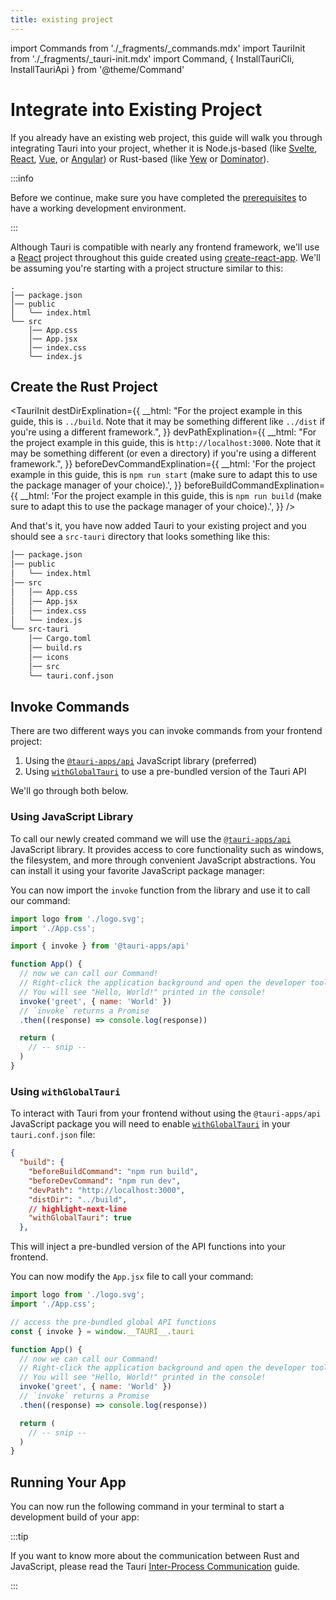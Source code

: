 ```yaml
---
title: existing project
---
```


import Commands from './\_fragments/\_commands.mdx'
import TauriInit from './\_fragments/\_tauri-init.mdx'
import Command, { InstallTauriCli, InstallTauriApi } from '@theme/Command'

# Integrate into Existing Project

If you already have an existing web project, this guide will walk you through integrating Tauri into your project, whether it is Node.js-based (like [Svelte], [React], [Vue], or [Angular]) or Rust-based (like [Yew] or [Dominator]).

:::info

Before we continue, make sure you have completed the [prerequisites] to have a working development environment.

:::

Although Tauri is compatible with nearly any frontend framework, we'll use a [React] project throughout this guide created using [create-react-app]. We'll be assuming you're starting with a project structure similar to this:

```
.
│── package.json
│── public
│   ╰── index.html
╰── src
    │── App.css
    │── App.jsx
    │── index.css
    ╰── index.js
```

## Create the Rust Project

<TauriInit
destDirExplination={{
    __html:
      "For the project example in this guide, this is <code>../build</code>. Note that it may be something different like <code>../dist</code> if you're using a different framework.",
  }}
devPathExplination={{
    __html:
      "For the project example in this guide, this is <code>http://localhost:3000</code>. Note that it may be something different (or even a directory) if you're using a different framework.",
  }}
beforeDevCommandExplination={{
    __html:
      'For the project example in this guide, this is <code>npm run start</code> (make sure to adapt this to use the package manager of your choice).',
  }}
beforeBuildCommandExplination={{
    __html:
      'For the project example in this guide, this is <code>npm run build</code> (make sure to adapt this to use the package manager of your choice).',
  }}
/>

And that's it, you have now added Tauri to your existing project and you should see a `src-tauri` directory that looks something like this:

```diff {9-14}
│── package.json
│── public
│   ╰── index.html
│── src
│   │── App.css
│   │── App.jsx
│   │── index.css
│   ╰── index.js
╰── src-tauri
    │── Cargo.toml
    │── build.rs
    │── icons
    │── src
    ╰── tauri.conf.json
```

## Invoke Commands

<Commands />

There are two different ways you can invoke commands from your frontend project:

1. Using the [`@tauri-apps/api`] JavaScript library (preferred)
2. Using [`withGlobalTauri`] to use a pre-bundled version of the Tauri API

We'll go through both below.

### Using JavaScript Library

To call our newly created command we will use the [`@tauri-apps/api`] JavaScript library. It provides access to core functionality such as windows, the filesystem, and more through convenient JavaScript abstractions. You can install it using your favorite JavaScript package manager:

<InstallTauriApi />

You can now import the `invoke` function from the library and use it to call our command:

```jsx title=src/App.jsx {4,7-12}
import logo from './logo.svg';
import './App.css';

import { invoke } from '@tauri-apps/api'

function App() {
  // now we can call our Command!
  // Right-click the application background and open the developer tools.
  // You will see "Hello, World!" printed in the console!
  invoke('greet', { name: 'World' })
  // `invoke` returns a Promise
  .then((response) => console.log(response))

  return (
    // -- snip --
  )
}
```

### Using `withGlobalTauri`

To interact with Tauri from your frontend without using the `@tauri-apps/api` JavaScript package you will need to enable [`withGlobalTauri`] in your `tauri.conf.json` file:

```json title=tauri.conf.json
{
  "build": {
    "beforeBuildCommand": "npm run build",
    "beforeDevCommand": "npm run dev",
    "devPath": "http://localhost:3000",
    "distDir": "../build",
    // highlight-next-line
    "withGlobalTauri": true
  },
```

This will inject a pre-bundled version of the API functions into your frontend.

You can now modify the `App.jsx` file to call your command:

```jsx title=src/App.js {4,7-12}
import logo from './logo.svg';
import './App.css';

// access the pre-bundled global API functions
const { invoke } = window.__TAURI__.tauri

function App() {
  // now we can call our Command!
  // Right-click the application background and open the developer tools.
  // You will see "Hello, World!" printed in the console!
  invoke('greet', { name: 'World' })
  // `invoke` returns a Promise
  .then((response) => console.log(response))

  return (
    // -- snip --
  )
}
```

## Running Your App

You can now run the following command in your terminal to start a development build of your app:

<Command name="dev" />

:::tip

If you want to know more about the communication between Rust and JavaScript, please read the Tauri [Inter-Process Communication][inter-process-communication] guide.

:::

[prerequisites]: ../prerequisites.md
[create-react-app]: https://reactjs.org/docs/create-a-new-react-app.html#create-react-app
[svelte]: https://svelte.dev
[react]: https://reactjs.org
[vue]: https://vuejs.org
[angular]: https://angular.io
[yew]: https://yew.rs
[dominator]: https://github.com/Pauan/rust-dominator
[inter-process-communication]: ../../../references/architecture/inter-process-communication/readme.md
[`withglobaltauri`]: ../../../api/config.md#buildconfig.withglobaltauri
[invoke commands]: ./html-css-js.mdx#invoke-commands
[`@tauri-apps/api`]: ../../../api/js/
